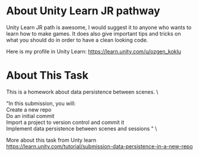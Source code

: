 # About Unity Learn JR pathway 
Unity Learn JR path is awesome, I would suggest it to anyone who wants to learn how to make games. It does also give important tips and tricks on what you should do in order to have a clean looking code. 

Here is my profile in Unity Learn: https://learn.unity.com/u/ozgen_koklu

# About This Task

This is a homework about data persistence between scenes. \

"In this submission, you will: \
Create a new repo \
Do an initial commit \
Import a project to version control and commit it \
Implement data persistence between scenes and sessions " \

More about this task from Unty learn https://learn.unity.com/tutorial/submission-data-persistence-in-a-new-repo